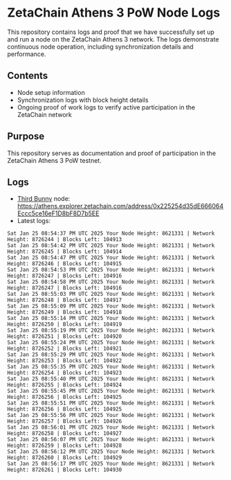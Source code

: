 # ZetaChain Athens 3 PoW Node Logs
This repository contains logs and proof that we have successfully set up and run a node on the ZetaChain Athens 3 network. The logs demonstrate continuous node operation, including synchronization details and performance.

## Contents
- Node setup information
- Synchronization logs with block height details
- Ongoing proof of work logs to verify active participation in the ZetaChain network

## Purpose
This repository serves as documentation and proof of participation in the ZetaChain Athens 3 PoW testnet.

## Logs

- [Third Bunny](https://thirdbunny.xyz/) node: https://athens.explorer.zetachain.com/address/0x225254d35dE666064Eccc5ce16eF1D8bF8D7b5EE
- Latest logs:
```
Sat Jan 25 08:54:37 PM UTC 2025 Your Node Height: 8621331 | Network Height: 8726244 | Blocks Left: 104913
Sat Jan 25 08:54:42 PM UTC 2025 Your Node Height: 8621331 | Network Height: 8726245 | Blocks Left: 104914
Sat Jan 25 08:54:47 PM UTC 2025 Your Node Height: 8621331 | Network Height: 8726246 | Blocks Left: 104915
Sat Jan 25 08:54:53 PM UTC 2025 Your Node Height: 8621331 | Network Height: 8726247 | Blocks Left: 104916
Sat Jan 25 08:54:58 PM UTC 2025 Your Node Height: 8621331 | Network Height: 8726247 | Blocks Left: 104916
Sat Jan 25 08:55:03 PM UTC 2025 Your Node Height: 8621331 | Network Height: 8726248 | Blocks Left: 104917
Sat Jan 25 08:55:09 PM UTC 2025 Your Node Height: 8621331 | Network Height: 8726249 | Blocks Left: 104918
Sat Jan 25 08:55:14 PM UTC 2025 Your Node Height: 8621331 | Network Height: 8726250 | Blocks Left: 104919
Sat Jan 25 08:55:19 PM UTC 2025 Your Node Height: 8621331 | Network Height: 8726251 | Blocks Left: 104920
Sat Jan 25 08:55:24 PM UTC 2025 Your Node Height: 8621331 | Network Height: 8726252 | Blocks Left: 104921
Sat Jan 25 08:55:29 PM UTC 2025 Your Node Height: 8621331 | Network Height: 8726253 | Blocks Left: 104922
Sat Jan 25 08:55:35 PM UTC 2025 Your Node Height: 8621331 | Network Height: 8726254 | Blocks Left: 104923
Sat Jan 25 08:55:40 PM UTC 2025 Your Node Height: 8621331 | Network Height: 8726255 | Blocks Left: 104924
Sat Jan 25 08:55:45 PM UTC 2025 Your Node Height: 8621331 | Network Height: 8726256 | Blocks Left: 104925
Sat Jan 25 08:55:51 PM UTC 2025 Your Node Height: 8621331 | Network Height: 8726256 | Blocks Left: 104925
Sat Jan 25 08:55:56 PM UTC 2025 Your Node Height: 8621331 | Network Height: 8726257 | Blocks Left: 104926
Sat Jan 25 08:56:01 PM UTC 2025 Your Node Height: 8621331 | Network Height: 8726258 | Blocks Left: 104927
Sat Jan 25 08:56:07 PM UTC 2025 Your Node Height: 8621331 | Network Height: 8726259 | Blocks Left: 104928
Sat Jan 25 08:56:12 PM UTC 2025 Your Node Height: 8621331 | Network Height: 8726260 | Blocks Left: 104929
Sat Jan 25 08:56:17 PM UTC 2025 Your Node Height: 8621331 | Network Height: 8726261 | Blocks Left: 104930
```
